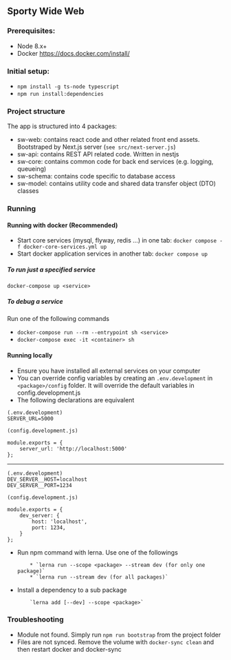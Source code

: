 ## Sporty Wide Web

### Prerequisites:

-   Node 8.x+
-   Docker https://docs.docker.com/install/

### Initial setup:

-   `npm install -g ts-node typescript`
-   `npm run install:dependencies`

### Project structure

The app is structured into 4 packages:

-   sw-web: contains react code and other related front end assets. Bootstraped by Next.js server (`see src/next-server.js`)
-   sw-api: contains REST API related code. Written in nestjs
-   sw-core: contains common code for back end services (e.g. logging, queueing)
-   sw-schema: contains code specific to database access
-   sw-model: contains utility code and shared data transfer object (DTO) classes

### Running

#### Running with docker (Recommended)

-   Start core services (mysql, flyway, redis ...) in one tab: `docker compose -f docker-core-services.yml up`
-   Start docker application services in another tab: `docker compose up`

##### To run just a specified service

`docker-compose up <service>`

##### To debug a service

Run one of the following commands

-   `docker-compose run --rm --entrypoint sh <service>`
-   `docker-compose exec -it <container> sh`

#### Running locally

-   Ensure you have installed all external services on your computer
-   You can override config variables by creating an `.env.development` in `<package>/config` folder. It will override the default variables in config.development.js
-   The following declarations are equivalent

```
(.env.development)
SERVER_URL=5000
```

```
(config.development.js)

module.exports = {
	server_url: 'http://localhost:5000'
};
```

---

```
(.env.development)
DEV_SERVER__HOST=localhost
DEV_SERVER__PORT=1234
```

```
(config.development.js)

module.exports = {
	dev_server: {
		host: 'localhost',
		port: 1234,
	}
};
```

-   Run npm command with lerna. Use one of the followings

        	* `lerna run --scope <package> --stream dev (for only one package)`
        	* `lerna run --stream dev (for all packages)`

-   Install a dependency to a sub package

        	`lerna add [--dev] --scope <package>`

### Troubleshooting

-   Module not found. Simply run `npm run bootstrap` from the project folder
-   Files are not synced. Remove the volume with `docker-sync clean` and then restart docker and docker-sync
